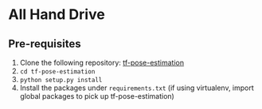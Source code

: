 # All Hand Drive

## Pre-requisites
1. Clone the following repository: [tf-pose-estimation](https://github.com/ildoonet/tf-pose-estimation)
1. `cd tf-pose-estimation`
1. `python setup.py install`
1. Install the packages under `requirements.txt` (if using virtualenv, import global packages to pick up tf-pose-estimation)